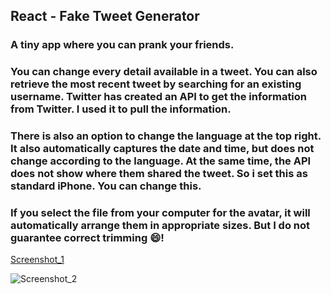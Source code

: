 ## React - Fake Tweet Generator

### A tiny app where you can prank your friends.

### You can change every detail available in a tweet. You can also retrieve the most recent tweet by searching for an existing username. Twitter has created an API to get the information from Twitter. I used it to pull the information.

###  There is also an option to change the language at the top right. It also automatically captures the date and time, but does not change according to the language. At the same time, the API does not show where them shared the tweet. So i set this as standard iPhone. You can change this. 

### If you select the file from your computer for the avatar, it will automatically arrange them in appropriate sizes. But I do not guarantee correct trimming :smile:!

[Screenshot_1](https://user-images.githubusercontent.com/84937009/200173498-3ea2e346-acc7-483f-bf71-23100de187f1.jpg)

![Screenshot_2](https://user-images.githubusercontent.com/84937009/200173505-641a2b0b-1b8a-4ca8-b36f-37daf99545e0.jpg)
